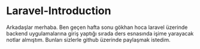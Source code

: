 # Laravel-Introduction
Arkadaşlar merhaba. Ben geçen hafta sonu gökhan hoca laravel üzerinde backend uygulamalarına giriş yaptığı sırada ders esnasında işime yarayacak notlar almıştım. Bunları sizlerle github üzerinde paylaşmak istedim.
